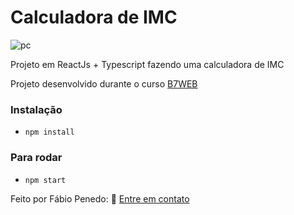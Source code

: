 # Calculadora de IMC

![pc](https://user-images.githubusercontent.com/82732587/192411207-c814053e-5aea-4336-8550-7319579e9e5d.gif)

Projeto em ReactJs + Typescript fazendo uma calculadora de IMC

Projeto desenvolvido durante o curso [B7WEB](https://b7web.com.br)

### Instalação

- `npm install`

### Para rodar
- `npm start`

Feito por Fábio Penedo: 👋 [Entre em contato](https://www.linkedin.com/in/fabiopenedo/)

